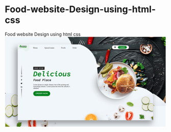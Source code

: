 # Food-website-Design-using-html-css
Food website Design using html css
![](https://github.com/IrinaSpasova/Landing-Pages/blob/main/10-Food-website-Design/Slide3.PNG)

